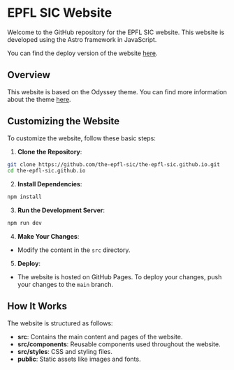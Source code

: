 # EPFL SIC Website

Welcome to the GitHub repository for the EPFL SIC website. This website is developed using the Astro framework in JavaScript.

You can find the deploy version of the website [here](https://the-epfl-sic.github.io/).

## Overview

This website is based on the Odyssey theme. You can find more information about the theme [here](https://github.com/treefarmstudio/odyssey-theme).

## Customizing the Website

To customize the website, follow these basic steps:

1. **Clone the Repository**:
  ```bash
  git clone https://github.com/the-epfl-sic/the-epfl-sic.github.io.git
  cd the-epfl-sic.github.io
  ```

2. **Install Dependencies**:
  ```bash
  npm install
  ```

3. **Run the Development Server**:
  ```bash
  npm run dev
  ```

4. **Make Your Changes**:
  - Modify the content in the `src` directory.

5. **Deploy**:
  - The website is hosted on GitHub Pages. To deploy your changes, push your changes to the `main` branch.

## How It Works

The website is structured as follows:

- **src**: Contains the main content and pages of the website.
- **src/components**: Reusable components used throughout the website.
- **src/styles**: CSS and styling files.
- **public**: Static assets like images and fonts.
